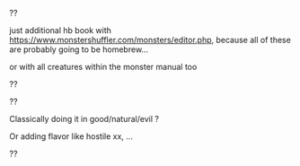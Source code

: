 ??

just additional hb book with https://www.monstershuffler.com/monsters/editor.php, because all of these are probably going to be homebrew...

or with all creatures within the monster manual too 

??

??

Classically doing it in good/natural/evil ?

Or adding flavor like hostile xx, ...

??